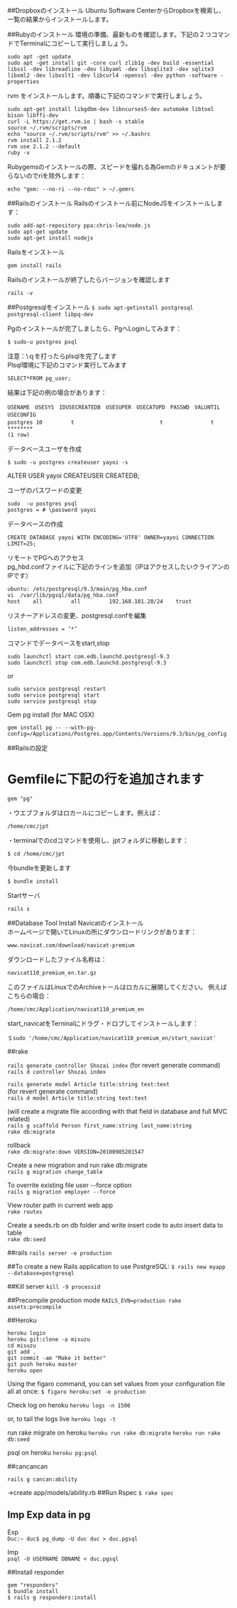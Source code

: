 ##Dropboxのインストール
Ubuntu Software CenterからDropboxを検索し、一覧の結果からインストールします。

##Rubyのインストール
環境の準備、最新ものを確認します。下記の２つコマンドでTerminalにコピーして実行しましょう。

```
sudo apt -get update  
sudo apt -get install git -core curl zlib1g -dev build -essential libssl -dev libreadline -dev libyaml -dev libsqlite3 -dev sqlite3 libxml2 -dev libxslt1 -dev libcurl4 -openssl -dev python -software -properties
```

rvm をインストールします。順番に下記のコマンドで実行しましょう。

```
sudo apt-get install libgdbm-dev libncurses5-dev automake libtool bison libffi-dev  
curl -L https://get.rvm.io | bash -s stable  
source ~/.rvm/scripts/rvm  
echo "source ~/.rvm/scripts/rvm" >> ~/.bashrc  
rvm install 2.1.2  
rvm use 2.1.2 --default  
ruby -v
```

Rubygemsのインストールの際、スピードを撮れる為Gemのドキュメントが要らないのでriを除外します：

`echo "gem: --no-ri --no-rdoc" > ~/.gemrc`

##Railsのインストール
Railsのインストール前にNodeJSをインストールします：

```
sudo add-apt-repository ppa:chris-lea/node.js  
sudo apt-get update  
sudo apt-get install nodejs  
```

Railsをインストール
 
`gem install rails`  

Railsのインストールが終了したらバージョンを確認します

`rails -v`

<!-- # Rails 4.1.1 -->

##Postgresqlをインストール
`$ sudo apt-getinstall postgresql postgresql-client libpq-dev`

Pgのインストールが完了しましたら、PgへLoginしてみます： 

`$ sudo-u postgres psql`

注意：\ｑを打ったらplsqlを完了します  
Plsql環境に下記のコマンド実行してみます

`SELECT*FROM pg_user;` 

結果は下記の例の場合があります：

```  
USENAME　USESYS　IDUSECREATEDB　USESUPER　USECATUPD　PASSWD　VALUNTIL　USECONFIG　  
postgres 10         t                           t               t           　********  
(1 row)
```

データベースユーザを作成

`$ sudo -u postgres createuser yayoi -s`  

ALTER USER yayoi CREATEUSER CREATEDB;  

ユーザのパスワードの変更
```
sudo  -u postgres psql
postgres = # \password yayoi
```

データベースの作成

`CREATE DATABASE yayoi WITH ENCODING='UTF8' OWNER=yayoi CONNECTION LIMIT=25;`

リモートでPGへのアクセス  
pg_hbd.confファイルに下記のラインを追加（IPはアクセスしたいクライアンのIPです）

```
ubuntu: /etc/postgresql/9.3/main/pg_hba.conf
vi  /var/lib/pgsql/data/pg_hba.conf
host    all         all         192.168.101.20/24    trust
```

リスナーアドレスの変更、postgresql.confを編集  
<!-- # grep listen /var/lib/pgsql/data/postgresql.conf -->

`listen_addresses = ‘*’`

コマンドでデータベースをstart,stop

```
sudo launchctl start com.edb.launchd.postgresql-9.3  
sudo launchctl stop com.edb.launchd.postgresql-9.3
```
or
 
```
sudo service postgresql restart  
sudo service postgresql start  
sudo service postgresql stop  
```

Gem pg install (for MAC OSX)

`gem install pg -- --with-pg-config=/Applications/Postgres.app/Contents/Versions/9.3/bin/pg_config`

##Railsの設定
# Gemfileに下記の行を追加されます

`gem "pg"`

・ウエブフォルダはロカールにコピーします。例えば：

`/home/cmc/jpt`

・terminalでのcdコマンドを使用し、jptフォルダに移動します：

`$ cd /home/cmc/jpt`

今bundleを更新します

`$ bundle install`

Startサーバ

`rails s`

##Database Tool Install
Navicatのインストール  
ホームページで開いてLinuxの所にダウンロードリンクがあります：

`www.navicat.com/download/navicat-premium`

ダウンロードしたファイル名称は：

`navicat110_premium_en.tar.gz`

このファイルはLinuxでのArchiveトールはロカルに展開してください。
例えばこちらの場合：

`/home/cmc/Application/navicat110_premium_en`

start_navicatをTerninalにドラグ・ドロプしてインストールします：

`＄sudo '/home/cmc/Application/navicat110_premium_en/start_navicat'`

##rake

`rails generate controller Shozai index` 
(for revert generate command)  
`rails d controller Shozai index`  

`rails generate model Article title:string text:text`  
(for revert generate command)  
`rails d model Article title:string text:text`

(will create a migrate file according with that field in database and full MVC related)    
`rails g scaffold Person first_name:string last_name:string`  
`rake db:migrate`


rollback  
`rake db:migrate:down VERSION=20100905201547`

Create a new migration and run rake db:migrate  
`rails g migration change_table`

To overrite existing file user --force option  
`rails g migration employer --force`

View router path in current web app  
`rake routes`

Create a seeds.rb on db folder and write insert code to auto insert data to table  
`rake db:seed`

##rails
`rails server -e production`

##To create a new Rails application to use PostgreSQL:
`$ rails new myapp --database=postgresql`

##Kill server
`kill -9 processid`

##Precompile production mode
`RAILS_EVN=production rake assets:precompile`

##Heroku
```
heroku login
heroku git:clone -a misuzu
cd misuzu
git add .
git commit -am "Make it better"
git push heroku master
heroku open  
```

Using the figaro command, you can set values from your configuration file all at once:
`$ figaro heroku:set -e production`

Check log on heroku
`heroku logs -n 1500`

or, to tail the logs live
`heroku logs -t` 

run rake migrate on heroku
`heroku run rake db:migrate`
`heroku run rake db:seed`

psql on heroku
`heroku pg:psql`

##cancancan
```
rails g cancan:ability
``` 
→create  app/models/ability.rb
##Run Rspec
`$ rake spec`

## Imp Exp data in pg

Exp  
`Duc:~ duc$ pg_dump -U duc duc > duc.pgsql`

Imp  
`psql -U USERNAME DBNAME < duc.pgsql`


##Install responder
```
gem "responders"
$ bundle install
$ rails g responders:install
```